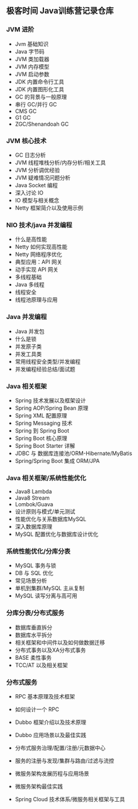 ## 极客时间 Java训练营记录仓库

### JVM 进阶

- Jvm 基础知识
- Java 字节码
- JVM 类加载器
- JVM 内存模型
- JVM 启动参数
- JDK 内置命令行工具
- JDK 内置图形化工具
- GC 的背景与一般原理
- 串行 GC/并行 GC
- CMS GC
- G1 GC
- ZGC/Shenandoah GC

### JVM 核心技术

- GC 日志分析
- JVM 线程堆栈分析/内存分析/相关工具
- JVM 分析调优经验
- JVM 疑难情况问题分析
- Java Socket 编程
- 深入讨论 IO
- IO 模型与相关概念
- Netty 框架简介以及使用示例

### NIO 技术/java 并发编程

- 什么是高性能
- Netty 如何实现高性能
- Netty 网络程序优化
- 典型应用：API 网关
- 动手实现 API 网关
- 多线程基础
- Java 多线程
- 线程安全
- 线程池原理与应用

### Java 并发编程

- Java 并发包
- 什么是锁
- 并发原子类
- 并发工具类
- 常用线程安全类型/并发编程
- 并发编程经验总结/面试题

### Java 相关框架

- Spring 技术发展以及框架设计
- Spring AOP/Spring Bean 原理
- Spring XML 配置原理
- Spring Messaging 技术
- Spring 到 Spring Boot
- Spring Boot 核心原理
- Spring Boot Starter 详解
- JDBC 与 数据库连接池/ORM-Hibernate/MyBatis
- Spring/Spring Boot 集成 ORM/JPA

### Java 相关框架/系统性能优化

- Java8 Lambda
- Java8 Stream
- Lombok/Guava
- 设计原则与模式/单元测试
- 性能优化与关系数据库MySQL
- 深入数据库原理
- MySQL 配置优化与数据库设计优化

### 系统性能优化/分库分表

- MySQL 事务与锁
- DB 与 SQL 优化
- 常见场景分析
- 单机到集群/MySQL 主从复制
- MySQL 读写分离与高可用

### 分库分表/分布式服务

- 数据库垂直拆分
- 数据库水平拆分
- 相关框架和中间件以及如何做数据迁移
- 分布式事务以及XA分布式事务
- BASE 柔性事务
- TCC/AT 以及相关框架

### 分布式服务

- RPC 基本原理及技术框架
- 如何设计一个 RPC
- Dubbo 框架介绍以及技术原理
- Dubbo 应用场景以及最佳实践

- 分布式服务治理/配置/注册/元数据中心

- 服务的注册与发现/集群与路由/过滤与流控

- 微服务架构发展历程与应用场景

- 微服务架构最佳实践

- Spring Cloud 技术体系/微服务相关框架与工具

  
